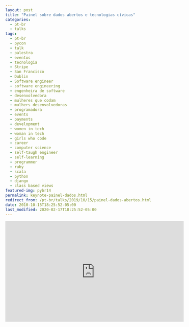 ```yaml
---
layout: post
title: "Painel sobre dados abertos e tecnologias cívicas"
categories:
  - pt-br
  - talks
tags:
  - pt-br
  - pycon
  - talk
  - palestra
  - eventos
  - tecnologia
  - Stripe
  - San Francisco
  - Dublin
  - Software engineer
  - software engineering
  - engenheira de software
  - desenvolvedora
  - mulheres que codam
  - mulhers desenvolvedoras
  - programadora
  - events
  - payments
  - development
  - women in tech
  - woman in tech
  - girls who code
  - career
  - computer science
  - self-taugh engineer
  - self-learning
  - programmer
  - ruby
  - scala
  - python
  - django
  - class based views
featured-img: pybr14
permalink: keynote-painel-dados.html
redirect_from: /pt-br/talks/2019/10/15/painel-dados-abertos.html
date: 2010-10-15T18:25:52-05:00
last_modified: 2020-02-17T18:25:52-05:00
---
```


<iframe width="560" height="315" src="https://www.youtube.com/embed/RDnuhbQjMoU" frameborder="0" allow="accelerometer; autoplay; encrypted-media; gyroscope; picture-in-picture" allowfullscreen></iframe>

